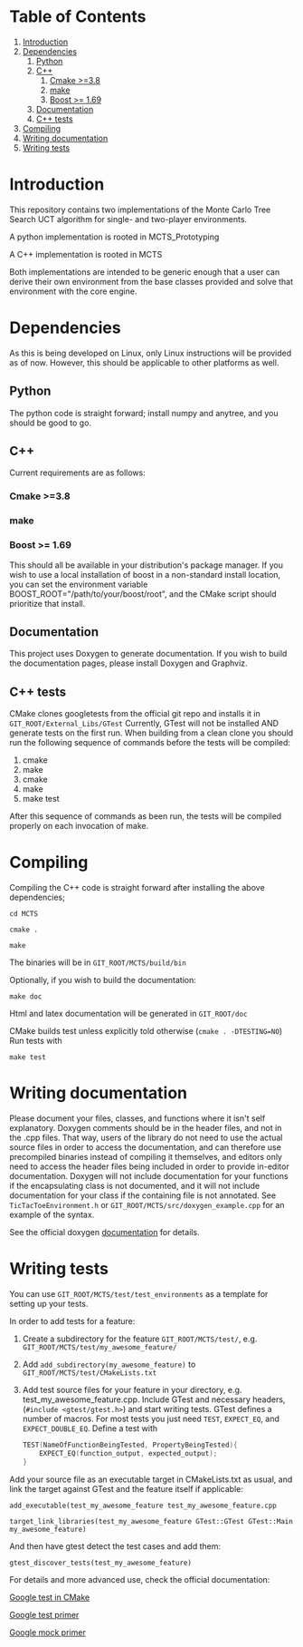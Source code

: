 # Table of Contents

1.  [Introduction](#org58e8438)
2.  [Dependencies](#org3e7c749)
    1.  [Python](#orgad0b1a5)
    2.  [C++](#org25d6194)
        1.  [Cmake >=3.8](#org4d316af)
        2.  [make](#orgc8eeb52)
        3.  [Boost >= 1.69](#org7686fb3)
    3.  [Documentation](#org482a5fd)
    4.  [C++ tests](#org27aa031)
3.  [Compiling](#org7adea78)
4.  [Writing documentation](#org5768375)
5.  [Writing tests](#orge028cac)



<a id="org58e8438"></a>

# Introduction

This repository contains two implementations of the Monte Carlo Tree
Search UCT algorithm for single- and two-player environments.

A python implementation is rooted in MCTS\_Prototyping

A C++ implementation is rooted in MCTS

Both implementations are intended to be generic enough that a user can
derive their own environment from the base classes provided and solve
that environment with the core engine.


<a id="org3e7c749"></a>

# Dependencies

As this is being developed on Linux, only Linux instructions will be
provided as of now. However, this should be applicable to other
platforms as well.


<a id="orgad0b1a5"></a>

## Python

The python code is straight forward; install numpy and anytree, and
you should be good to go.


<a id="org25d6194"></a>

## C++

Current requirements are as follows:


<a id="org4d316af"></a>

### Cmake >=3.8


<a id="orgc8eeb52"></a>

### make


<a id="org7686fb3"></a>

### Boost >= 1.69

This should all be available in your distribution's package manager.
If you wish to use a local installation of boost in a non-standard
install location, you can set the environment variable
BOOST\_ROOT="/path/to/your/boost/root", and the CMake script should
prioritize that install.


<a id="org482a5fd"></a>

## Documentation

This project uses Doxygen to generate documentation. If you wish to
build the documentation pages, please install Doxygen and Graphviz.


<a id="org27aa031"></a>

## C++ tests

CMake clones googletests from the official git repo and installs it in
`GIT_ROOT/External_Libs/GTest` Currently, GTest will not be installed
AND generate tests on the first run. When building from a clean clone
you should run the following sequence of commands before the tests
will be compiled:

1.  cmake
2.  make
3.  cmake
4.  make
5.  make test

After this sequence of commands as been run, the tests will be
compiled properly on each invocation of make.


<a id="org7adea78"></a>

# Compiling

Compiling the C++ code is straight forward after installing the above dependencies;

`cd MCTS`

`cmake .`

`make`

The binaries will be in `GIT_ROOT/MCTS/build/bin`

Optionally, if you wish to build the documentation:

`make doc`

Html and latex documentation will be generated in `GIT_ROOT/doc`

CMake builds test unless explicitly told otherwise (`cmake . -DTESTING=NO`)
Run tests with

`make test`


<a id="org5768375"></a>

# Writing documentation

Please document your files, classes, and functions where it isn't
self explanatory. Doxygen comments should be in the header files,
and not in the .cpp files. That way, users of the library do not
need to use the actual source files in order to access the
documentation, and can therefore use precompiled binaries instead of
compiling it themselves, and editors only need to access the header
files being included in order to provide in-editor documentation.
Doxygen will not include documentation for your functions if the
encapsulating class is not documented, and it will not include
documentation for your class if the containing file is not
annotated. See `TicTacToeEnvironment.h` or
`GIT_ROOT/MCTS/src/doxygen_example.cpp` for an example of the
syntax.

See the official doxygen [documentation](<http://www.doxygen.nl/manual/>) for details.


<a id="orge028cac"></a>

# Writing tests

You can use `GIT_ROOT/MCTS/test/test_environments` as a template for
setting up your tests.

In order to add tests for a feature:

1.  Create a subdirectory for the feature `GIT_ROOT/MCTS/test/`, e.g.
    `GIT_ROOT/MCTS/test/my_awesome_feature/`
2.  Add `add_subdirectory(my_awesome_feature)` to
    `GIT_ROOT/MCTS/test/CMakeLists.txt`
3.  Add test source files for your feature in your directory, e.g.
    test\_my\_awesome\_feature.cpp. Include GTest and necessary headers,
    (`#include <gtest/gtest.h>`) and start writing tests. GTest defines
    a number of macros. For most tests you just need `TEST`,
    `EXPECT_EQ`, and `EXPECT_DOUBLE_EQ`. Define a test with

    ``` C++
    TEST(NameOfFunctionBeingTested, PropertyBeingTested){
        EXPECT_EQ(function_output, expected_output);
    }
    ```

Add your source file as an executable target in CMakeLists.txt as usual,
and link the target against GTest and the feature itself if applicable:

`add_executable(test_my_awesome_feature test_my_awesome_feature.cpp`

`target_link_libraries(test_my_awesome_feature GTest::GTest GTest::Main my_awesome_feature)`

And then have gtest detect the test cases and add them:

`gtest_discover_tests(test_my_awesome_feature)`

For details and more advanced use, check the official documentation:

[Google test in CMake](<https://cmake.org/cmake/help/v3.15/module/GoogleTest.html>)

[Google test primer](<https://github.com/google/googletest/blob/master/googletest/docs/primer.md>)

[Google mock primer](<https://github.com/google/googletest/blob/master/googlemock/README.md>)
